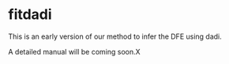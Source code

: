 # fitdadi

This is an early version of our method to infer the DFE using dadi. 

A detailed manual will be coming soon.X
